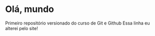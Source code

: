# Olá, mundo
Primeiro repositório versionado do curso de Git e Github 
Essa linha eu alterei pelo site!
